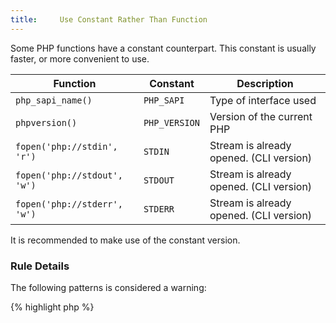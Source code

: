 ```yaml
---
title:     Use Constant Rather Than Function
---
```


Some PHP functions have a constant counterpart. This constant is usually faster, or more convenient to use. 


Function  | Constant | Description
--------- | -------- | -----------
`php_sapi_name()`            | `PHP_SAPI`    | Type of interface used
`phpversion()`               | `PHP_VERSION` | Version of the current PHP
`fopen('php://stdin', 'r')`  | `STDIN`       | Stream is already opened. (CLI version)
`fopen('php://stdout', 'w')` | `STDOUT`      | Stream is already opened. (CLI version)
`fopen('php://stderr', 'w')` | `STDERR`      | Stream is already opened. (CLI version)


It is recommended to make use of the constant version.


### Rule Details

The following patterns is considered a warning:

{% highlight php %}
<?php
if (php_sapi_name() === 'cli') {
	/**/
}

{% endhighlight %}{: .warning }


The following patterns is considered valid:

{% highlight php %}
<?php
if (PHP_SAPI === 'cli') {
	/**/
}

{% endhighlight %}{: .good }

